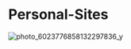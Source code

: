 # Personal-Sites
![photo_6023776858132297836_y](https://user-images.githubusercontent.com/79543679/183674199-873121f5-f851-4c24-ac8d-30a3a7c6d8af.jpeg)
